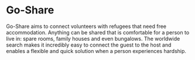 # Go-Share

Go-Share aims to connect volunteers with refugees that need free accommodation. Anything can be shared that is comfortable for a person to live in: spare rooms, family houses and even bungalows. The worldwide search makes it incredibly easy to connect the guest to the host and enables a flexible and quick solution when a person experiences hardship.
